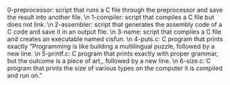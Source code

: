 0-preprocessor: script that runs a C file through the preprocessor and save the result into another file. \n 1-compiler: script that compiles a C file but does not link. \n 2-assembler: script that generates the assembly code of a C code and save it in an output file. \n 3-name: script that compiles a C file and creates an executable named cisfun. \n 4-puts.c: C program that prints exactly "Programming is like building a multilingual puzzle, followed by a new line. \n 5-printf.c: C program that prints exactly with proper grammar, but the outcome is a piece of art,, followed by a new line. \n 6-size.c: C program that prints the size of various types on the computer it is compiled and run on."

